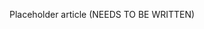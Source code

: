 <!--
title: "Accurate Application Threat Intel"
description: "Overview of accurate application threat intel"
tags: "protection application threat intel"
-->

Placeholder article (NEEDS TO BE WRITTEN)